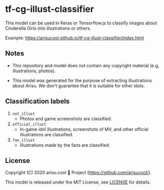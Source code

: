 # tf-cg-illust-classifier

This model can be used in Keras or Tensorflow.js to classify images about Cinderella Girls into illustrations or others.

Example: https://arisucool.github.io/tf-cg-illust-classifier/index.html


## Notes

* This repository and model does not contain any copyright material (e.g, illustrations, photos).

* This model was generated for the purpose of extracting illustrations about Arisu. We don't guarantee that it is suitable for other idols.


## Classification labels

1. `not_illust`
    * Photos and game screenshots are classified.
2. `official_illust`
    * In-game idol illustrations, screenshots of MV, and other official illustrations are classified.
3. `fan_illust`
    * Illustrations made by the fans are classified.


## License

Copyright (C) 2020 arisu.cool 🍓 Project (https://github.com/arisucool/).

This model is released under the MIT License, see [LICENSE](https://github.com/arisucool/tf-cg-illust-classifier/blob/master/LICENSE) for details.
